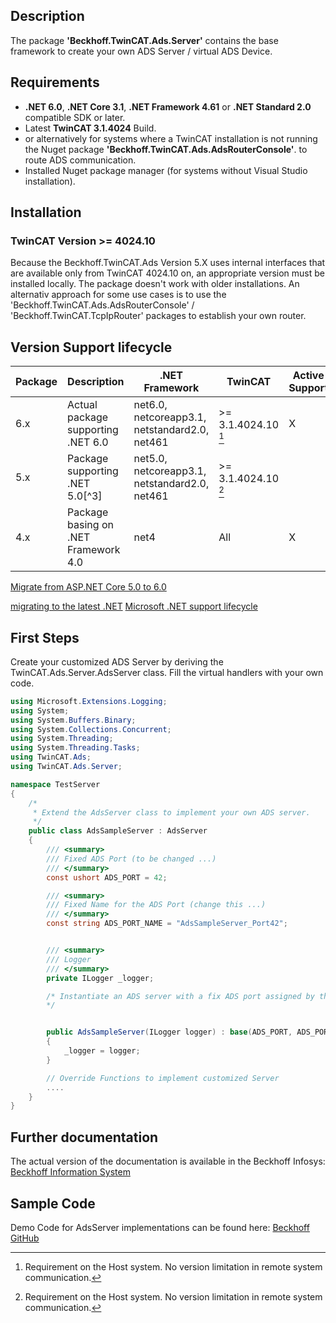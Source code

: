 ﻿## Description

The package **'Beckhoff.TwinCAT.Ads.Server'** contains the base framework to create your own ADS Server / virtual ADS Device.

## Requirements

- **.NET 6.0**, **.NET Core 3.1**, **.NET Framework 4.61** or **.NET Standard 2.0** compatible SDK or later.
- Latest **TwinCAT 3.1.4024** Build.
- or alternatively for systems where a TwinCAT installation is not running the Nuget package **'Beckhoff.TwinCAT.Ads.AdsRouterConsole'**.
to route ADS communication.
- Installed Nuget package manager (for systems without Visual Studio installation).

## Installation

### TwinCAT Version >= 4024.10

Because the Beckhoff.TwinCAT.Ads Version 5.X uses internal interfaces that are available only from TwinCAT 4024.10 on, an appropriate
version must be installed locally. The package doesn't work with older installations. An alternativ approach for some use cases is
to use the 'Beckhoff.TwinCAT.Ads.AdsRouterConsole' / 'Beckhoff.TwinCAT.TcpIpRouter' packages to establish your own router.

## Version Support lifecycle

| Package | Description | .NET Framework | TwinCAT | Active Support |
|---------|-------------|----------------|---------|-----------------
6.x | Actual package supporting .NET 6.0 | net6.0, netcoreapp3.1, netstandard2.0, net461 | >= 3.1.4024.10 [^1] | X |
5.x | Package supporting .NET 5.0[^3] | net5.0, netcoreapp3.1, netstandard2.0, net461 | >= 3.1.4024.10 [^1] | |
4.x | Package basing on .NET Framework 4.0 | net4 | All | X |

[^1]: Requirement on the Host system. No version limitation in remote system communication.

[^2]: Microsoft support for .NET5 ends with May 8, 2022. Therefore it is recommended to update **Beckhoff.TwinCAT** packages from Version 5 to Version 6.

[Migrate from ASP.NET Core 5.0 to 6.0](https://docs.microsoft.com/en-us/aspnet/core/migration/50-to-60?view=aspnetcore-6.0&tabs=visual-studio)

[migrating to the latest .NET](https://docs.microsoft.com/en-us/dotnet/architecture/modernize-desktop/example-migration)
[Microsoft .NET support lifecycle](https://dotnet.microsoft.com/en-us/platform/support/policy/dotnet-core)

## First Steps

Create your customized ADS Server by deriving the TwinCAT.Ads.Server.AdsServer class. Fill the virtual handlers with your own
code.

```csharp
using Microsoft.Extensions.Logging;
using System;
using System.Buffers.Binary;
using System.Collections.Concurrent;
using System.Threading;
using System.Threading.Tasks;
using TwinCAT.Ads;
using TwinCAT.Ads.Server;

namespace TestServer
{
    /*
     * Extend the AdsServer class to implement your own ADS server.
     */
    public class AdsSampleServer : AdsServer
    {
        /// <summary>
        /// Fixed ADS Port (to be changed ...)
        /// </summary>
        const ushort ADS_PORT = 42;

        /// <summary>
        /// Fixed Name for the ADS Port (change this ...)
        /// </summary>
        const string ADS_PORT_NAME = "AdsSampleServer_Port42";


        /// <summary>
        /// Logger
        /// </summary>
        private ILogger _logger;

        /* Instantiate an ADS server with a fix ADS port assigned by the ADS router.
        */


        public AdsSampleServer(ILogger logger) : base(ADS_PORT, ADS_PORT_NAME)
        {
            _logger = logger;
        }

        // Override Functions to implement customized Server
        ....
    }
}
```

## Further documentation

The actual version of the documentation is available in the Beckhoff Infosys:
[Beckhoff Information System](https://infosys.beckhoff.com/index.php?content=../content/1033/tc3_ads.net/index.html&id=207622008965200265)

## Sample Code

Demo Code for AdsServer implementations can be found here:
[Beckhoff GitHub](https://github.com/Beckhoff/TF6000_ADS_DOTNET_V5_Samples/tree/main/Sources/ServerSamples)
